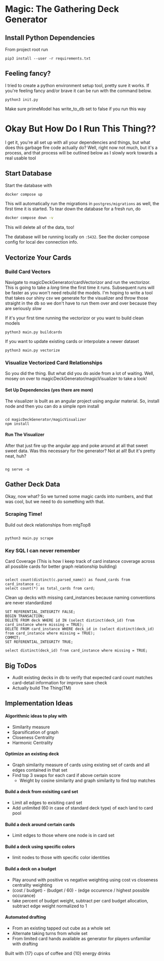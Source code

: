 # Magic: The Gathering Deck Generator

## Install Python Dependencies

From project root run

```
pip3 install --user -r requirements.txt
```

## Feeling fancy?

I tried to create a python environment setup tool, pretty sure it works. If you're feeling fancy and/or brave it can be run with the command below.

```
python3 init.py
```

Make sure primeModel has write_to_db set to false if you run this way

# Okay But How Do I Run This Thing??

I get it, you're all set up with all your dependencies and things, but what does this garbage fire code actually do? Well, right now not much, but it's a process, and that process will be outlined below as I slowly work towards a real usable tool

## Start Database

Start the database with

```bash
docker compose up
```

This will automatically run the migrations in `postgres/migrations` as well, the first time it is started.  To tear down the database for a fresh run, do

```bash
docker compose down -v
```

This will delete all of the data, too!

The database will be running locally on `:5432`.  See the docker compose config for local dev connection info.

## Vectorize Your Cards

### Build Card Vectors

Navigate to magicDeckGenerator/cardVectorizor and run the vectorizor. This is going to take a _long_ time the first time it runs. Subsequent runs will be faster as you won't need rebuild the models. I'm hoping to write a tool that takes our shiny csv we generate for the visualizer and throw those straight in the db so we don't have to run them over and over because they are seriously _slow_

If it's your first time running the vectorizor or you want to build clean models

```
python3 main.py buildcards
```

If you want to update existing cards or interpolate a newer dataset

```
python3 main.py vectorize
```

### Visualize Vectorized Card Relationships

So you did the thing. But what did you do aside from a lot of waiting. Well, mosey on over to magicDeckGenerator/magicVisualizer to take a look!

#### Set Up Dependencies (yes there are more)

The visualizer is built as an angular project using angular material. So, install node and then you can do a simple npm install

```

cd magicDeckGenerator/magicVisualizer
npm install

```

#### Run The Visualizer

After that just fire up the angular app and poke around at all that sweet sweet data. Was this necessary for the generator? Not at all! But it's pretty neat, huh?

```

ng serve -o

```

## Gather Deck Data

Okay, now what? So we turned some magic cards into numbers, and that was cool, but we need to do something with that.

### Scraping Time!

Build out deck relationships from mtgTop8

```

python3 main.py scrape

```

### Key SQL I can never remember

Card Coverage (This is how I keep track of card instance coverage across all possible cards for better graph relationship building)

```

select count(distinct(c.parsed_name)) as found_cards from card_instance c;
select count(*) as total_cards from card;

```

Clean up decks with missing card_instances because naming conventions are never standardized

```
SET REFERENTIAL_INTEGRITY FALSE;
BEGIN TRANSACTION;
DELETE FROM deck WHERE id IN (select distinct(deck_id) from card_instance where missing = TRUE);
DELETE FROM card_instance WHERE deck_id in (select distinct(deck_id) from card_instance where missing = TRUE);
COMMIT;
SET REFERENTIAL_INTEGRITY TRUE;

select distinct(deck_id) from card_instance where missing = TRUE;
```

## Big ToDos

- Audit existing decks in db to verify that expected card count matches card-detail information for improve save check
- Actually build The Thing(TM)

## Implementation Ideas

#### Algorithmic ideas to play with

- Similarity measure
- Sparsification of graph
- Closeness Centrality
- Harmonic Centrality

#### Optimize an existing deck

- Graph similarity measure of cards using existing set of cards and all edges contained in that set
- Find top 3 swaps for each card if above certain score
  - Weight by cosine similarity and graph similarity to find top matches

#### Build a deck from exisiting card set

- Limit all edges to exisiting card set
- Add unlimited (60 in case of standard deck type) of each land to card pool

#### Build a deck around certain cards

- Limit edges to those where one node is in card set

#### Build a deck using specific colors

- limit nodes to those with specific color identities

#### Build a deck on a budget

- Play around with positive vs negative weighting using cost vs closeness centrality weighting
- (cost / budget) - (budget / 60) - (edge occurence / highest possible occurance)
- take percent of budget weight, subtract per card budget allocation, subtract edge weight normalized to 1

#### Automated drafting

- From an existing tapped out cube as a whole set
- Alternate taking turns from whole set
- From limited card hands available as generator for players unfamiliar with drafting

Built with {17} cups of coffee and {10} energy drinks
